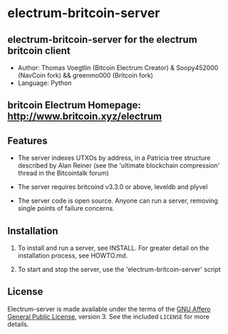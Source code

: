 # electrum-britcoin-server
electrum-britcoin-server for the electrum britcoin client
---------

  * Author: Thomas Voegtlin (Bitcoin Electrum Creator) & Soopy452000 (NavCoin fork) && greenmo000 (Britcoin fork)
  * Language: Python

## britcoin Electrum Homepage: http://www.britcoin.xyz/electrum

Features
--------

  * The server indexes UTXOs by address, in a Patricia tree structure
    described by Alan Reiner (see the 'ultimate blockchain
    compression' thread in the Bitcointalk forum)

  * The server requires britcoind v3.3.0 or above, leveldb and plyvel

  * The server code is open source. Anyone can run a server, removing
    single points of failure concerns.

Installation
------------

  1. To install and run a server, see INSTALL. For greater
     detail on the installation process, see HOWTO.md.

  2. To start and stop the server, use the 'electrum-britcoin-server' script



License
-------

Electrum-server is made available under the terms of the [GNU Affero General
Public License](http://www.gnu.org/licenses/agpl.html), version 3. See the 
included `LICENSE` for more details.
